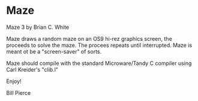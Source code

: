 # Maze

Maze 3 by Brian C. White

Maze draws a random maze on an OS9 hi-rez graphics screen, the proceeds to solve the maze. The procees repeats until interrupted. Maze is meant ot be a "screen-saver" of sorts.

Maze should compile with the standard Microware/Tandy C compiler using Carl Kreider's "clib.l"

Enjoy!

Bill Pierce
